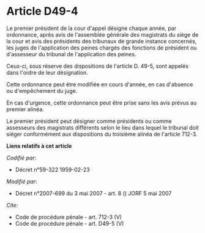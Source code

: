 # Article D49-4

Le premier président de la cour d'appel désigne chaque année, par ordonnance, après avis de l'assemblée générale des
magistrats du siège de la cour et avis des présidents des tribunaux de grande instance concernés, les juges de l'application
des peines chargés des fonctions de président ou d'assesseur du tribunal de l'application des peines. 

Ceux-ci, sous réserve des dispositions de l'article D. 49-5, sont appelés dans l'ordre de leur désignation. 

Cette ordonnance peut être modifiée en cours d'année, en cas d'absence ou d'empêchement du juge. 

En cas d'urgence, cette ordonnance peut être prise sans les avis prévus au premier alinéa. 

Le premier président peut désigner comme présidents ou comme assesseurs des magistrats différents selon le lieu dans lequel
le tribunal doit siéger conformément aux dispositions du troisième alinéa de l'article 712-3.

**Liens relatifs à cet article**

_Codifié par_:

  - Décret n°59-322 1959-02-23

_Modifié par_:

  - Décret n°2007-699 du 3 mai 2007 - art. 8 () JORF 5 mai 2007

_Cite_:

  - Code de procédure pénale - art. 712-3 (V)
  - Code de procédure pénale - art. D49-5 (V)
